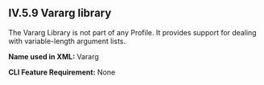 ## IV.5.9 Vararg library

The Vararg Library is not part of any Profile. It provides support for dealing with variable-length argument lists.

**Name used in XML:** Vararg

**CLI Feature Requirement:** None
